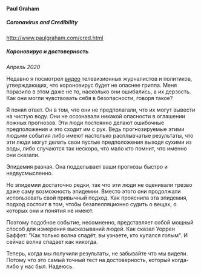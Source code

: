 #### Paul Graham

##### Coronavirus and Credibility 

http://www.paulgraham.com/cred.html

#####  Короновирус и достоверность

_Апрель 2020_

Недавно я посмотрел [видео](https://www.youtube.com/watch?v=NAh4uS4f78o) телевизионных журналистов и политиков, утверждающих, что короновирус будет не опаснее гриппа. Меня поразило в этом даже не то, насколько они ошибались, а их дерзость. Как они могли чувствовать себя в безопасности, говоря такое?

Я понял ответ. Он в том, что они не предполагали, что их могут вывести на чистую воду. Они не осознавали никакой опасности в оглашении ложных прогнозов. Эти люди постоянно делают ошибочные предположения и это сходит им с рук. Ведь прогнозируемые этими людьми события либо имеют настолько расплывчатые результаты, что эти люди могут делать свои пустые предположения выходя сухими из воды, либо случаются так нескоро, что мало кто помнит, что именно они сказали.

Эпидемия разная. Она подделывает ваши прогнозы быстро и недвусмысленно.

Но эпидемии достаточно редки, так что эти люди не оценивали трезво даже саму возможность эпидемии. Вместо этого они продолжали использовать свой привычный подход. Как прояснила эта эпидемия, подход состоит в том, чтобы безапелляционно судить о вещах, о которых они и понятия не имеют.

Поэтому подобное событие, несомненно, представляет собой мощный способ для измерения высказываний людей. Как сказал Уоррен Баффет: "Как только волна спадёт, вы узнаете, кто купался голым". И сейчас волна спадает как никогда.

Теперь, когда мы получили результаты, не забывайте что мы видели. Потому что это самый точный тест на достоверность, который когда-либо у нас был. Надеюсь.